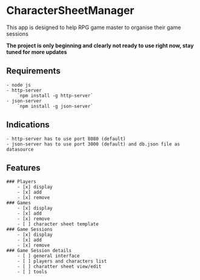 # CharacterSheetManager
This app is designed to help RPG game master to organise their game sessions

**The project is only beginning and clearly not ready to use right now, stay tuned for more updates**

## Requirements
    - node js
    - http-server
        `npm install -g http-server`
    - json-server
        `npm install -g json-server`

## Indications
    - http-server has to use port 8080 (default)
    - json-server has to use port 3000 (default) and db.json file as datasource

## Features
    ### Players
        - [x] display
        - [x] add
        - [x] remove
    ### Games
        - [x] display
        - [x] add
        - [x] remove
        - [ ] character sheet template
    ### Game Sessions
        - [x] display
        - [x] add
        - [x] remove
    ### Game Session details
        - [ ] general interface
        - [ ] players and characters list
        - [ ] charatter sheet view/edit
        - [ ] tools